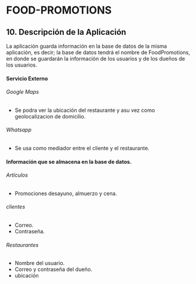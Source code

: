 # FOOD-PROMOTIONS

## 10. Descripción de la Aplicación

La aplicación guarda información en la base de datos de la misma aplicación, es decir; la base de datos tendrá el nombre de FoodPromotions, en donde se guardarán la información de los usuarios y de los dueños de los usuarios. 

#### Servicio Externo

 ###### Google Maps
 - Se podra ver la ubicación del restaurante y   asu vez como geolocalizacion de domicilio.  

 ###### Whatsapp 
 - Se usa como mediador entre el cliente y el restaurante. 

#### Información que se almacena en la base de datos. 

 ###### Artículos 
 - Promociones desayuno, almuerzo y cena.

 ###### clientes 
 - Correo. 
 - Contraseña.

 ###### Restaurantes 
 - Nombre del usuario.
 - Correo y contraseña del dueño.
 - ubicación 


  
